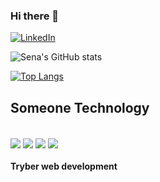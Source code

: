### Hi there 👋
[![LinkedIn](https://img.shields.io/badge/LinkedIn-0077B5?style=for-the-badge&logo=linkedin&logoColor=white)](https://www.linkedin.com/in/fernandosenacruz/)

![Sena's GitHub stats](https://github-readme-stats.vercel.app/api?username=fernandosenacruz&show_icons=true&theme=onedark)

[![Top Langs](https://github-readme-stats.vercel.app/api/top-langs/?username=fernandosenacruz&layout=compact)](https://github.com/anuraghazra/github-readme-stats)


## Someone Technology
<div style='display: inline_block'><br/>
  <img align='center'src='https://img.shields.io/badge/Ubuntu-E95420?style=for-the-badge&logo=ubuntu&logoColor=white'/>
  <img align='center'src='https://img.shields.io/badge/HTML-239120?style=for-the-badge&logo=html5&logoColor=white'/>
  <img align='center'src='https://img.shields.io/badge/CSS-239120?&style=for-the-badge&logo=css3&logoColor=white'/>
  <img align='center'src='https://img.shields.io/badge/JavaScript-F7DF1E?style=for-the-badge&logo=javascript&logoColor=black'/>
</div>

#### Tryber web development 

